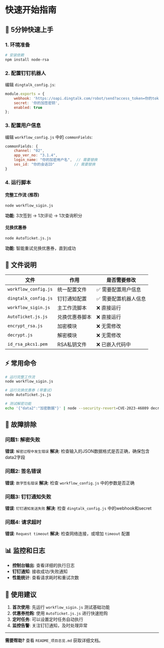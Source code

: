 # 快速开始指南

## 🚀 5分钟快速上手

### 1. 环境准备
```bash
# 安装依赖
npm install node-rsa

```

### 2. 配置钉钉机器人
编辑 `dingtalk_config.js`:
```javascript
module.exports = {
    webhook: 'https://oapi.dingtalk.com/robot/send?access_token=你的token',
    secret: '你的加签密钥',
    enabled: true
};
```

### 3. 配置用户信息
编辑 `workflow_config.js` 中的 `commonFields`:
```javascript
commonFields: {
    channel: "02",
    app_ver_no: "3.1.4",
    login_name: "你的加密用户名",  // 需要替换
    ses_id: "你的会话ID"         // 需要替换
}
```

### 4. 运行脚本

#### 完整工作流 (推荐)
```bash
node workflow_sigin.js
```
**功能**: 3次签到 → 1次评论 → 1次查询积分

#### 兑换优惠券
```bash
node AutoTicket.js.js
```
**功能**: 智能重试兑换优惠券，直到成功

## 📁 文件说明

| 文件 | 作用 | 是否需要修改 |
|------|------|-------------|
| `workflow_config.js` | 统一配置文件 | ✅ 需要配置用户信息 |
| `dingtalk_config.js` | 钉钉通知配置 | ✅ 需要配置机器人信息 |
| `workflow_sigin.js` | 主工作流脚本 | ❌ 直接运行 |
| `AutoTicket.js.js` | 兑换优惠券脚本 | ❌ 直接运行 |
| `encrypt_rsa.js` | 加密模块 | ❌ 无需修改 |
| `decrypt.js` | 解密模块 | ❌ 无需修改 |
| `id_rsa_pkcs1.pem` | RSA私钥文件 | ❌ 已嵌入代码中 |

## ⚡ 常用命令

```bash
# 运行完整工作流
node workflow_sigin.js

# 运行兑换优惠券 (带重试)
node AutoTicket.js.js

# 测试解密功能
echo '{"data2":"加密数据"}' | node --security-revert=CVE-2023-46809 decrypt.js
```

## 🔧 故障排除

### 问题1: 解密失败
**错误**: `解密过程中发生错误`
**解决**: 检查输入的JSON数据格式是否正确，确保包含data2字段

### 问题2: 签名错误
**错误**: `数字签名错误`
**解决**: 检查 `workflow_config.js` 中的参数是否正确

### 问题3: 钉钉通知失败
**错误**: `钉钉通知发送失败`
**解决**: 检查 `dingtalk_config.js` 中的webhook和secret

### 问题4: 请求超时
**错误**: `Request timeout`
**解决**: 检查网络连接，或增加 `timeout` 配置

## 📊 监控和日志

- **控制台输出**: 查看详细的执行日志
- **钉钉通知**: 接收成功/失败通知
- **性能统计**: 查看请求耗时和重试次数

## 🎯 使用建议

1. **首次使用**: 先运行 `workflow_sigin.js` 测试基础功能
2. **优惠券抢购**: 使用 `AutoTicket.js.js` 进行快速抢购
3. **定时任务**: 可以设置定时任务自动执行
4. **监控告警**: 关注钉钉通知，及时处理异常

---

**需要帮助?** 查看 `README_项目总览.md` 获取详细文档。
